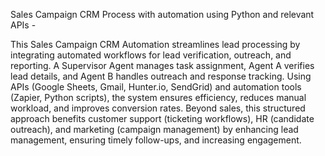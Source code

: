 Sales Campaign CRM Process with automation using Python and relevant APIs -

This Sales Campaign CRM Automation streamlines lead processing by integrating automated workflows for lead verification, outreach, and reporting. A Supervisor Agent manages task assignment, Agent A verifies lead details, and Agent B handles outreach and response tracking. Using APIs (Google Sheets, Gmail, Hunter.io, SendGrid) and automation tools (Zapier, Python scripts), the system ensures efficiency, reduces manual workload, and improves conversion rates. Beyond sales, this structured approach benefits customer support (ticketing workflows), HR (candidate outreach), and marketing (campaign management) by enhancing lead management, ensuring timely follow-ups, and increasing engagement.

